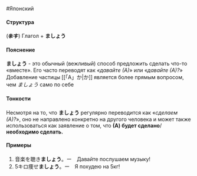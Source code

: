 #Японский 
#### Структура
(~~**ます**~~) Глагол + **ましょう**
#### Пояснение
**ましょう** - это обычный (вежливый) способ предложить сделать что-то «вместе». Его часто переводят как *«давайте (А)*» или «*давайте (А)?*»
Добавление частицы [[「A」か|か]] является более прямым вопросом, чем *ましょう* само по себе
#### Тонкости
Несмотря на то, что **ましょう** регулярно переводится как «*сделаем (А)?*», оно не направлено конкретно на другого человека и может также использоваться как заявление о том, что **(А) будет сделано**/**необходимо сделать.** 
#### Примеры
1. 音楽を聴き**ましょう**。ー　Давайте послушаем музыку!
2. 5キロ痩せ**ましょう**。ー　Я похудею на 5кг!